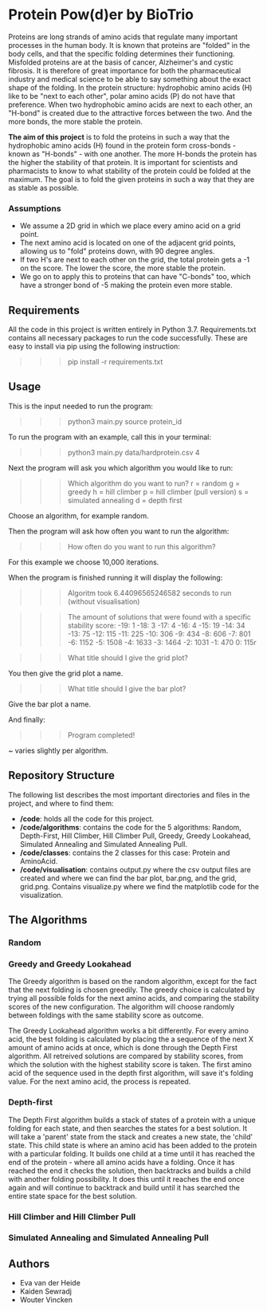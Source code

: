# Protein Pow(d)er by BioTrio

Proteins are long strands of amino acids that regulate many important processes in the human body. It is known that proteins are "folded" in the body cells, and that the specific folding determines their functioning. Misfolded proteins are at the basis of cancer, Alzheimer's and cystic fibrosis. It is therefore of great importance for both the pharmaceutical industry and medical science to be able to say something about the exact shape of the folding. In the protein structure: hydrophobic amino acids (H) like to be "next to each other", polar amino acids (P) do not have that preference. When two hydrophobic amino acids are next to each other, an "H-bond" is created due to the attractive forces between the two. And the more bonds, the more stable the protein. 

**The aim of this project** is to fold the proteins in such a way that the hydrophobic amino acids (H) found in the protein form cross-bonds - known as "H-bonds" - with one another. The more H-bonds the protein has the higher the stability of that protein. It is important for scientists and pharmacists to know to what stability of the protein could be folded at the maximum. The goal is to fold the given proteins in such a way that they are as stable as possible.

### Assumptions

* We assume a 2D grid in which we place every amino acid on a grid point. 
* The next amino acid is located on one of the adjacent grid points, allowing us to "fold" proteins down, with 90 degree angles.
* If two H's are next to each other on the grid, the total protein gets a -1 on the score. The lower the score, the more stable the protein.
* We go on to apply this to proteins that can have "C-bonds" too, which have a stronger bond of -5 making the protein even more stable.

## Requirements

All the code in this project is written entirely in Python 3.7. Requirements.txt contains all necessary packages to run the code successfully. These are easy to install via pip using the following instruction:

>>> pip install -r requirements.txt

## Usage

This is the input needed to run the program:

>>> python3 main.py source protein_id

To run the program with an example, call this in your terminal:

>>> python3 main.py data/hardprotein.csv 4

Next the program will ask you which algorithm you would like to run:

>>> Which algorithm do you want to run?
>>> r = random
>>> g = greedy
>>> h = hill climber
>>> p = hill climber (pull version)
>>> s = simulated annealing
>>> d = depth first

Choose an algorithm, for example random.

Then the program will ask how often you want to run the algorithm:

>>> How often do you want to run this algorithm?

For this example we choose 10,000 iterations.

When the program is finished running it will display the following:

>>> Algoritm took 6.44096565246582 seconds to run (without visualisation)

>>> The amount of solutions that were found with a specific stability score:
-19: 1
-18: 3
-17: 4
-16: 4
-15: 19
-14: 34
-13: 75
-12: 115
-11: 225
-10: 306
-9: 434
-8: 606
-7: 801
-6: 1152
-5: 1508
-4: 1633
-3: 1464
-2: 1031
-1: 470
0: 115r

>>> What title should I give the grid plot?

You then give the grid plot a name.

>>> What title should I give the bar plot?

Give the bar plot a name.

And finally:

>>> Program completed!

~ varies slightly per algorithm.

## Repository Structure

The following list describes the most important directories and files in the project, and where to find them:

* **/code**: holds all the code for this project.
* **/code/algorithms**: contains the code for the 5 algorithms: Random, Depth-First, Hill Climber, Hill Climber Pull, Greedy, Greedy Lookahead, Simulated Annealing and Simulated Annealing Pull.
* **/code/classes**: contains the 2 classes for this case: Protein and AminoAcid.
* **/code/visualisation**: contains output.py where the csv output files are created and where we can find the bar plot, bar.png, and the grid, grid.png. Contains visualize.py where we find the matplotlib code for the visualization. 

## The Algorithms

### Random



### Greedy and Greedy Lookahead

The Greedy algorithm is based on the random algorithm, except for the fact that the next folding is chosen greedily. The greedy choice is calculated by trying all possible folds for the next amino acids, and comparing the stability scores of the new configuration. The algorithm will choose randomly between foldings with the same stability score as outcome.

The Greedy Lookahead algorithm works a bit differently. For every amino acid, the best folding is calculated by placing the a sequence of the next X amount of amino acids at once, which is done through the Depth First algorithm. All retreived solutions are compared by stability scores, from which the solution with the highest stability score is taken. The first amino acid of the sequence used in the depth first algorithm, will save it's folding value. For the next amino acid, the process is repeated.

### Depth-first

The Depth First algorithm builds a stack of states of a protein with a unique folding for each state, and then searches the states for a best solution. It will take a 'parent' state from the stack and creates a new state, the 'child' state. This child state is where an amino acid has been added to the protein with a particular folding. It builds one child at a time until it has reached the end of the protein - where all amino acids have a folding. Once it has reached the end it checks the solution, then backtracks and builds a child with another folding possibility. It does this until it reaches the end once again and will continue to backtrack and build until it has searched the entire state space for the best solution.

### Hill Climber and Hill Climber Pull



### Simulated Annealing and Simulated Annealing Pull



## Authors

* Eva van der Heide
* Kaiden Sewradj 
* Wouter Vincken